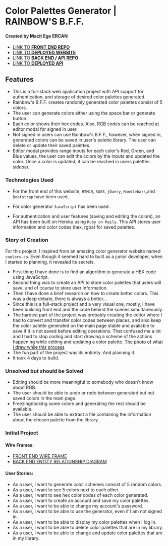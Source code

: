 # Color Palettes Generator | RAINBOW'S B.F.F.
#### Created by Macit Ege ERCAN
 - [LINK TO **FRONT END REPO**](https://github.com/macitege/color-sets-client)
 - [LINK TO **DEPLOYED WEBSITE**](https://macitege.github.io/color-sets-client)
 - [LINK TO **BACK END / API REPO**](https://github.com/macitege/color-sets-api)
 - [LINK TO **DEPLOYED API**](https://color-sets-api.herokuapp.com)

## Features
- This is a full-stack web application project with API support for authentication,
and storage of desired color palettes generated.
- Rainbow's B.F.F. creates randomly generated color palettes consist of 5 colors.
- The user can generate colors either using the space bar or generate button.
- Each color shows their hex codes. Also, RGB codes can be reached at editor modal
for signed in user.
- Not signed in users can use Rainbow's B.F.F., however, when signed in, generated
colors can be saved in user's palette library. The user can delete or update their saved
palettes.
- Editor modal provides range inputs for each color's Red, Green, and Blue values, the user can edit the colors by the inputs and updated the color. Once a color is updated,
it can be reached in users palettes sidebar.

### Technologies Used
- For the front end of this website, `HTML5`, `SASS`, `jQuery`, `Handlebars`,and `Bootstrap` have been used.
- For color generator `JavaScript` has been used.

- For authentication and user features (saving and editing the colors), an API
has been built on Heroku using `Ruby on Rails`. This API stores user information
and color codes (hex, rgba) for saved palettes.

### Story of Creation
For this project, I inspired from an amazing color generator website named `coolors.co`.
Even though it seemed hard to built as a junior developer, when I started to planning,
it revealed its secrets.
- First thing I have done is to find an algorithm to generate a HEX code using
JavaScript.
- Second thing was to create an API to store color palettes that users will save,
and of course to store user information.
- Then I have done a brief research on how to create better colors. This was a
deep debate, there is always a better...
- Since this is a full-stack project and a very visual one, mostly, I have been
building front end and the code behind the scenes simultaneously.
- The hardest part of the project was probably creating the editor where I had to
convert and transfer color codes between places, and also keep the color palette
generated on the main page stable and available to save if it is not saved before
editing operations. That confused me a lot and I had to stop coding and start drawing
a scheme of the actions happening while editing and updating a color palette.
[The photo of what I draw while this process](https://i.imgur.com/BCXxGDJ.jpg)
- The fun part of the project was its entirety. And planning it.
- It took 4 days to build.



### Unsolved but should be Solved
- Editing should be more meaningful to somebody who doesn't know about RGB.
- The user should be able to undo or redo between generated but not saved colors in
the main page.
- Freezing/locking some colors and generating the rest should be available.
- The user should be able to extract a file containing the information about the
chosen palette from the library.

### Initial Project
#### Wire Frames:
- [FRONT END WIRE FRAME](https://i.imgur.com/XE8QGBP.jpg)
- [BACK END ENTITY RELATIONSHIP DIAGRAM](https://i.imgur.com/EKMieWw.jpg)
#### User Stories:
- As a user, I want to generate color schemes consist of 5 random colors.
- As a user, I want to see 5 colors next to each other.
- As a user, I want to see hex color codes of each color generated.
- As a user, I want to create an account and save my color palettes.
- As a user, I want to be able to change my account's password.
- As a user, I want to be able to use the generator, even if I am not signed in.
- As a user, I want to be able to display my color palettes when I log in.
- As a user, I want to be able to delete color palettes that are in my library.
- As a user, I want to be able to change and update color palettes that are in my
library.
